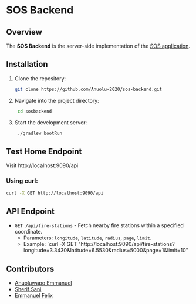 # SOS Backend

## Overview
The **SOS Backend** is the server-side implementation of the [SOS application](https://github.com/dev-xero/sos-client).
 

## Installation
1. Clone the repository:
   ```sh
   git clone https://github.com/Anuolu-2020/sos-backend.git

2. Navigate into the project directory: 
   ```sh
    cd sosbackend 
   ```
3. Start the development server:
   ```sh
    ./gradlew bootRun
   ```

## Test Home Endpoint
Visit http://localhost:9090/api

### Using curl: 
```sh
curl -X GET http://localhost:9090/api 
```
API Endpoint
-------------
- `GET /api/fire-stations` - Fetch nearby fire stations within a specified coordinate.
  - Parameters: `longitude`, `latitude`, `radius`, `page`, `limit`.
  - Example: `curl -X GET "http://localhost:9090/api/fire-stations?longitude=3.3430&latitude=6.5530&radius=5000&page=1&limit=10"
  
## Contributors

- [Anuoluwapo Emmanuel](https://github.com/Anuolu-2020)
- [Sherif Sani](https://github.com/sherifsani)
- [Emmanuel Felix](https://github.com/hemahnuhel)

